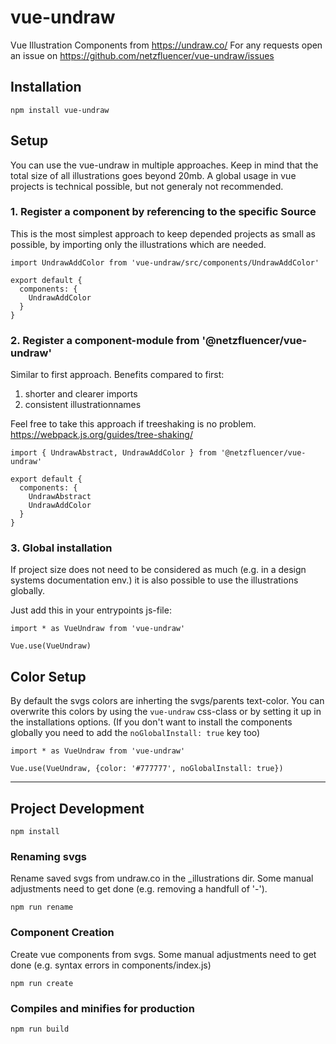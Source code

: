 # vue-undraw
Vue Illustration Components from https://undraw.co/
For any requests open an issue on https://github.com/netzfluencer/vue-undraw/issues

## Installation
`npm install vue-undraw`

## Setup
You can use the vue-undraw in multiple approaches. Keep in mind that the total size of all illustrations goes beyond 20mb. A global usage in vue projects is technical possible, but not generaly not recommended.

### 1. Register a component by referencing to the specific Source
This is the most simplest approach to keep depended projects as small as possible, by importing only the illustrations which are needed.
```
import UndrawAddColor from 'vue-undraw/src/components/UndrawAddColor'

export default {
  components: {
    UndrawAddColor
  }
}
```

### 2. Register a component-module from '@netzfluencer/vue-undraw'
Similar to first approach. Benefits compared to first:
1. shorter and clearer imports
2. consistent illustrationnames

Feel free to take this approach if treeshaking is no problem. https://webpack.js.org/guides/tree-shaking/
```
import { UndrawAbstract, UndrawAddColor } from '@netzfluencer/vue-undraw'

export default {
  components: {
    UndrawAbstract
    UndrawAddColor
  }
}
```

### 3. Global installation
If project size does not need to be considered as much (e.g. in a design systems documentation env.) it is also possible to use the illustrations globally.

Just add this in your entrypoints js-file:
```
import * as VueUndraw from 'vue-undraw'

Vue.use(VueUndraw)
```

## Color Setup
By default the svgs colors are inherting the svgs/parents text-color. You can overwrite this colors by using the `vue-undraw` css-class or by setting it up in the installations options. (If you don't want to install the components globally you need to add the `noGlobalInstall: true` key too)
```
import * as VueUndraw from 'vue-undraw'

Vue.use(VueUndraw, {color: '#777777', noGlobalInstall: true})
```

-----------

## Project Development
```
npm install
```

### Renaming svgs
Rename saved svgs from undraw.co in the _illustrations dir. Some manual adjustments need to get done (e.g. removing a handfull of '-').
```
npm run rename
```

### Component Creation
Create vue components from svgs. Some manual adjustments need to get done (e.g. syntax errors in components/index.js)
```
npm run create
```

### Compiles and minifies for production
```
npm run build
```
